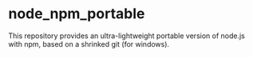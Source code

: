 # node_npm_portable
This repository provides an ultra-lightweight portable version of node.js with npm, based on a shrinked git (for windows).
